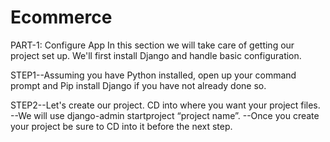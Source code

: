 # Ecommerce
PART-1: Configure App
  In this section we will take care of getting our project set up. We'll first install Django and handle basic configuration.
  
  STEP1--Assuming you have Python installed, open up your command prompt and Pip install Django if you have not already done so.
  
  STEP2--Let's create our project. CD into where you want your project files.
       --We will use django-admin startproject “project name”.
       --Once you create your project be sure to CD into it before the next step.

